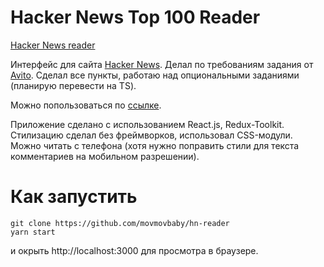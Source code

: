 # Hacker News Top 100 Reader
[Hacker News reader](https://hacker-news-reader2023.vercel.app/)

Интерфейс для сайта [Hacker News](https://news.ycombinator.com/). Делал по требованиям задания от [Avito](https://github.com/avito-tech/internship_frontend_2022). Сделал все пункты, работаю над опциональными заданиями (планирую перевести на TS).

Можно попользоваться по [ссылке](https://hacker-news-reader2023.vercel.app/).

Приложение сделано с использованием React.js, Redux-Toolkit. Стилизацию сделал без фреймворков, использовал CSS-модули. Можно читать с телефона (хотя нужно поправить стили для текста комментариев на мобильном разрешении).

# Как запустить

```
git clone https://github.com/movmovbaby/hn-reader
yarn start
```

и окрыть http://localhost:3000 для просмотра в браузере.
